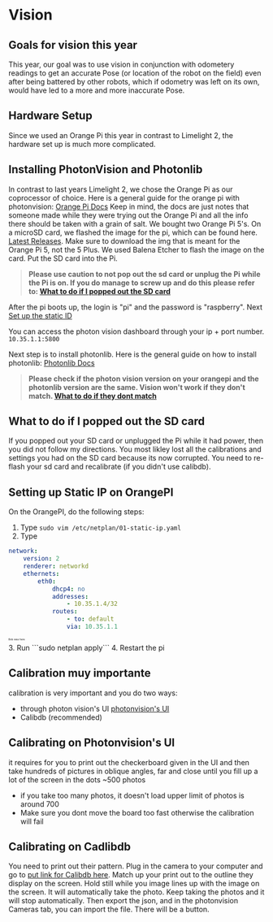 # Vision

## Goals for vision this year

This year, our goal was to use vision in conjunction with odometery readings to get an accurate Pose (or location of the robot on the field) even after being battered by other robots, which if odometry was left on its own, would have led to a more and more inaccurate Pose.

## Hardware Setup
Since we used an Orange Pi this year in contrast to Limelight 2, the hardware set up is much more complicated. 

## Installing PhotonVision and Photonlib

In contrast to last years Limelight 2, we chose the Orange Pi as our coprocessor of choice. Here is a general guide for the orange pi with photonvision: [Orange Pi Docs](https://docs.google.com/document/d/1DAPOnU2NfOp91UnMQnkhyiUAanlCDJ6zl_YsCkCMZdA/edit) Keep in mind, the docs are just notes that someone made while they were trying out the Orange Pi and all the info there should be taken with a grain of salt. We bought two Orange Pi 5's. On a microSD card, we flashed the image for the pi, which can be found here. [Latest Releases](https://github.com/PhotonVision/photonvision/releases). Make sure to download the img that is meant for the Orange Pi 5, not the 5 Plus. We used Balena Etcher to flash the image on the card. Put the SD card into the Pi. 
>**Please use caution to not pop out the sd card or unplug the Pi while the Pi is on. If you do manage to screw up and do this please refer to: [What to do if I popped out the SD card](#what-to-do-if-i-popped-out-the-sd-card)**
>
After the pi boots up, the login is "pi" and the password is "raspberry". Next [Set up the static ID](#setting-up-static-ip-on-orangepi)

You can access the photon vision dashboard through your ip + port number. ```10.35.1.1:5800```

Next step is to install photonlib. Here is the general guide on how to install photonlib: [Photonlib Docs](https://docs.photonvision.org/en/latest/docs/programming/photonlib/adding-vendordep.html)
>**Please check if the photon vision version on your orangepi and the photonlib version are the same. Vision won't work if they don't match. [What to do if they dont match](#what-to-do-if-photonlib-version-doesnt-match-with-photon-vision-version)**
>

## What to do if I popped out the SD card

If you popped out your SD card or unplugged the Pi while it had power, then you did not follow my directions. You most likley lost all the calibrations and settings you had on the SD card because its now corrupted. You need to re-flash your sd card and recalibrate (if you didn't use calibdb).

## Setting up Static IP on OrangePI

On the OrangePI, do the following steps:

1. Type ```sudo vim /etc/netplan/01-static-ip.yaml```
2. Type
```yaml
network:
    version: 2
    renderer: networkd
    ethernets:
        eth0:
            dhcp4: no
            addresses:
                - 10.35.1.4/32
            routes:
                - to: default
                via: 10.35.1.1           
```
<p style="font-size:5px;">Bob was here</p>
3. Run ```sudo netplan apply```
4. Restart the pi

## Calibration muy importante 
calibration is very important and you do two ways:
* through photon vision's UI [photonvision's UI](#photonvisions-ui)
* Calibdb (recommended)

## Calibrating on Photonvision's UI
it requires for you to print out the checkerboard given in the UI and then take hundreds of pictures in oblique angles, far and close until you fill up a lot of the screen in the dots ~500 photos

* if you take too many photos, it doesn't load upper limit of photos is around 700
* Make sure you dont move the board too fast otherwise the calibration will fail

## Calibrating on Cadlibdb
You need to print out their pattern. Plug in the camera to your computer and go to [put link for Calibdb here](). Match up your print out to the outline they display on the screen. Hold still while you image lines up with the image on the screen. It will automatically take the photo. Keep taking the photos and it will stop automatically. Then export the json, and in the photonvision Cameras tab, you can import the file. There will be a button.